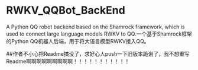 # RWKV_QQBot_BackEnd
 A Python QQ robot backend based on the Shamrock framework, which is used to connect large language models RWKV to QQ.一个基于Shamrock框架的Python QQ机器人后端，用于将大语言模型RWKV接入QQ。

  ##作者不小心把Readme搞没了，求好心人push一下旧版本跪谢了，我不想重写Readme啊啊啊啊啊啊啊啊啊！！！！！！！！！！！
